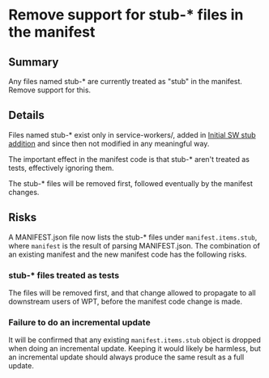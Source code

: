 # Remove support for stub-* files in the manifest

## Summary
Any files named stub-* are currently treated as "stub" in the manifest. Remove support for this.

## Details
Files named stub-* exist only in service-workers/, added in [Initial SW stub addition](https://github.com/web-platform-tests/wpt/commit/5ac8b780247e02235b3d8d344428886b20e5b8b0) and since then not modified in any meaningful way.

The important effect in the manifest code is that stub-* aren't treated as tests, effectively ignoring them.

The stub-* files will be removed first, followed eventually by the manifest changes.

## Risks

A MANIFEST.json file now lists the stub-* files under `manifest.items.stub`, where `manifest` is the result of parsing MANIFEST.json. The combination of an existing manifest and the new manifest code has the following risks.

### stub-* files treated as tests

The files will be removed first, and that change allowed to propagate to all downstream users of WPT, before the manifest code change is made.

### Failure to do an incremental update

It will be confirmed that any existing `manifest.items.stub` object is dropped when doing an incremental update. Keeping it would likely be harmless, but an incremental update should always produce the same result as a full update.
